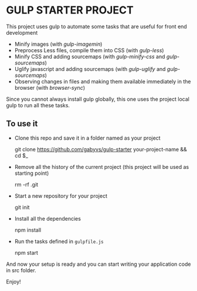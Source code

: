 GULP STARTER PROJECT
====

This project uses gulp to automate some tasks that are useful for front end development

* Minify images (with *gulp-imagemin*)
* Preprocess Less files, compile them into CSS (with *gulp-less*)
* Minify CSS and adding sourcemaps (with *gulp-minify-css* and *gulp-sourcemaps*)
* Uglify javascript and adding sourcemaps (with *gulp-uglify* and *gulp-sourcemaps*)
* Observing changes in files and making them available immediately in the browser (with *browser-sync*)

Since you cannot always install gulp globally, this one uses the project local gulp to run all these tasks.
 
## To use it

* Clone this repo and save it in a folder named as your project


    git clone https://github.com/gabyvs/gulp-starter your-project-name && cd $_
    
* Remove all the history of the current project (this project will be used as starting point)
    

    rm -rf .git

* Start a new repository for your project


    git init
    
* Install all the dependencies
    
    
    npm install

* Run the tasks defined in `gulpfile.js`


    npm start

And now your setup is ready and you can start writing your application code in src folder.

Enjoy!